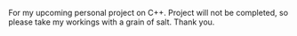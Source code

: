 For my upcoming personal project on C++. Project will not be completed, so please take my workings with a grain of salt. Thank you.
